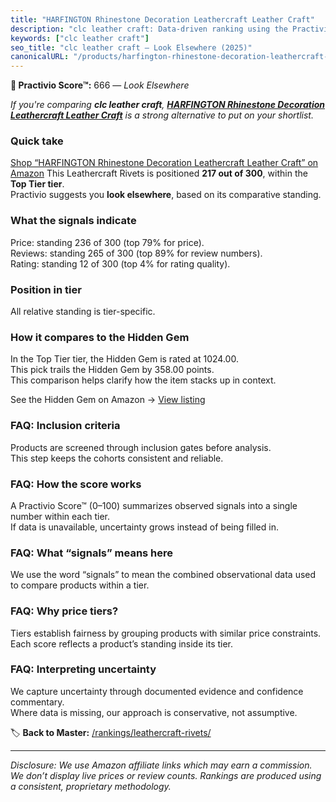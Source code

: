 ```yaml
---
title: "HARFINGTON Rhinestone Decoration Leathercraft Leather Craft"
description: "clc leather craft: Data-driven ranking using the Practivio Score™. Positioned by quality, value, demand, findability, momentum."
keywords: ["clc leather craft"]
seo_title: "clc leather craft — Look Elsewhere (2025)"
canonicalURL: "/products/harfington-rhinestone-decoration-leathercraft-leather-craft-B0D2RD28WT/"
---
```


**🚫 Practivio Score™:** 666 — _Look Elsewhere_


*If you're comparing **clc leather craft**, **[HARFINGTON Rhinestone Decoration Leathercraft Leather Craft](https://www.amazon.com/dp/B0D2RD28WT?tag=practivio-20)** is a strong alternative to put on your shortlist.*
### Quick take
[Shop “HARFINGTON Rhinestone Decoration Leathercraft Leather Craft” on Amazon](https://www.amazon.com/dp/B0D2RD28WT?tag=practivio-20)
This Leathercraft Rivets is positioned **217 out of 300**, within the **Top Tier tier**.  
Practivio suggests you **look elsewhere**, based on its comparative standing.

### What the signals indicate
Price: standing 236 of 300 (top 79% for price).  
Reviews: standing 265 of 300 (top 89% for review numbers).  
Rating: standing 12 of 300 (top 4% for rating quality).  

### Position in tier
All relative standing is tier-specific.

### How it compares to the Hidden Gem
In the Top Tier tier, the Hidden Gem is rated at 1024.00.  
This pick trails the Hidden Gem by 358.00 points.  
This comparison helps clarify how the item stacks up in context.  

See the Hidden Gem on Amazon → [View listing](https://www.amazon.com/dp/B09KRMD8RG?tag=practivio-20)

### FAQ: Inclusion criteria
Products are screened through inclusion gates before analysis.  
This step keeps the cohorts consistent and reliable.

### FAQ: How the score works
A Practivio Score™ (0–100) summarizes observed signals into a single number within each tier.  
If data is unavailable, uncertainty grows instead of being filled in.

### FAQ: What “signals” means here
We use the word “signals” to mean the combined observational data used to compare products within a tier.

### FAQ: Why price tiers?
Tiers establish fairness by grouping products with similar price constraints.  
Each score reflects a product’s standing inside its tier.

### FAQ: Interpreting uncertainty
We capture uncertainty through documented evidence and confidence commentary.  
Where data is missing, our approach is conservative, not assumptive.


🏷️ **Back to Master:** [/rankings/leathercraft-rivets/](/rankings/leathercraft-rivets/)

---
_Disclosure: We use Amazon affiliate links which may earn a commission. We don’t display live prices or review counts. Rankings are produced using a consistent, proprietary methodology._

